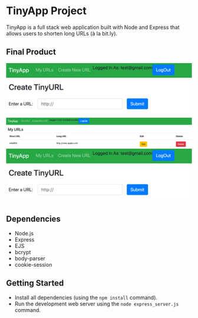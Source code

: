 # TinyApp Project

TinyApp is a full stack web application built with Node and Express that allows users to shorten long URLs (à la bit.ly).

## Final Product

!["screenshot of the registration page"](https://github.com/PFLUGS/tinyapp/blob/master/docs/urls-edit.png?raw=true)
!["screenshot of the main page with URLS"](https://github.com/PFLUGS/tinyapp/blob/master/docs/urls-page.png?raw=true)
!["screenshot of the edit URLs page"](https://github.com/PFLUGS/tinyapp/blob/master/docs/urls-edit.png?raw=true)
## Dependencies

- Node.js
- Express
- EJS
- bcrypt
- body-parser
- cookie-session

## Getting Started

- Install all dependencies (using the `npm install` command).
- Run the development web server using the `node express_server.js` command.